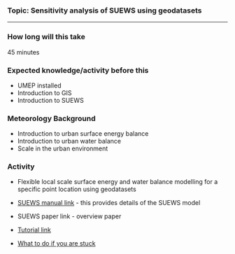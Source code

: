 ### Topic: Sensitivity analysis of SUEWS using geodatasets 

***
### How long will this take
45 minutes

### Expected knowledge/activity before this
* UMEP installed
* Introduction to GIS
* Introduction to SUEWS

### Meteorology Background
* Introduction to urban surface energy balance 
* Introduction to urban water balance
* Scale in the urban environment

### Activity
* Flexible local scale surface energy and water balance modelling for a specific point location using geodatasets
* [SUEWS manual link](https://suews-docs.readthedocs.io/) - this provides details of the SUEWS model
* SUEWS paper link - overview paper

* [Tutorial link](https://umep-docs.readthedocs.io/projects/tutorial/en/latest/Tutorials/SuewsAdvanced.html)

* [What to do if you are stuck](https://github.com/Urban-Meteorology-Reading/UMEP-Workshop.io/wiki/Stuck%3F)	

